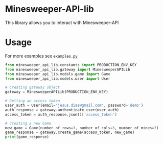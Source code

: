 # Minesweeper-API-lib
This library allows you to interact with Minesweeper-API

# Usage
For more examples see `examples.py`

```python
from minesweeper_api_lib.constants import PRODUCTION_ENV_KEY
from minesweeper_api_lib.gateway import MinesweeperAPILib
from minesweeper_api_lib.models.game import Game
from minesweeper_api_lib.models.user import User

# Creating gateway object
gateway = MinesweeperAPILib(PRODUCTION_ENV_KEY)

# Getting an access token
user_auth = User(email='jesus.diaz@gmail.com', password='demo')
auth_response = gateway.authenticate_user(user_auth)
access_token = auth_response.json()['access_token']

# Creating a new Game
new_game = Game(number_of_rows=3, number_of_cols=3, number_of_mines=3)
game_response = gateway.create_game(access_token, new_game)
print(game_response)
```